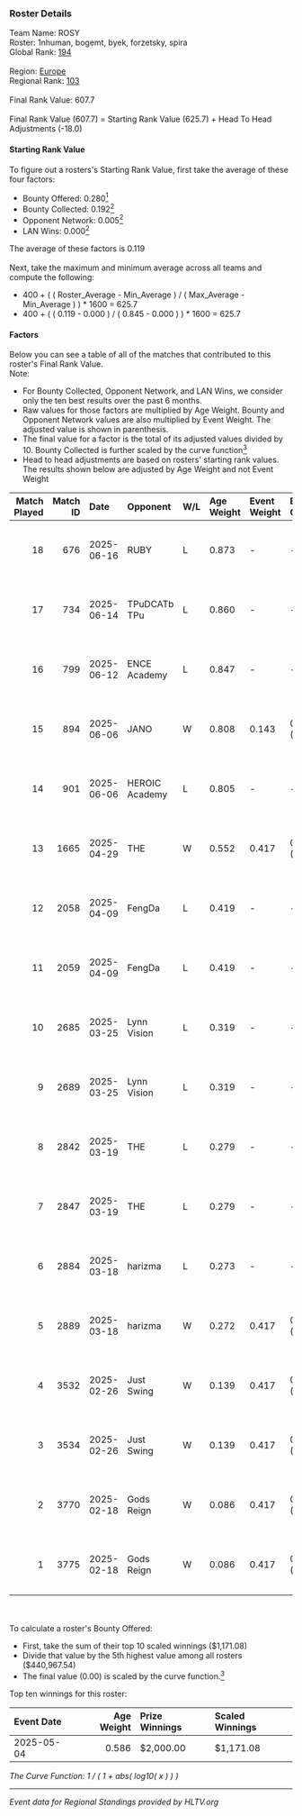 ### Roster Details<br />
Team Name: ROSY<br />
Roster: 1nhuman, bogemt, byek, forzetsky, spira<br />
Global Rank: [194](../../standings_global_2025_08_04.md)<br />
<br />
Region: [Europe]( ../../standings_europe_2025_08_04.md)<br />
Regional Rank: [103]( ../../standings_europe_2025_08_04.md)<br />
<br />
Final Rank Value:  607.7<br />
<br />
Final Rank Value (607.7) = Starting Rank Value (625.7) + Head To Head Adjustments (-18.0)<br />

#### Starting Rank Value<br />
To figure out a rosters's Starting Rank Value, first take the average of these four factors:<br />
- Bounty Offered: 0.280[<sup>1</sup>](#table2)
- Bounty Collected: 0.192[<sup>2</sup>](#table1)
- Opponent Network: 0.005[<sup>2</sup>](#table1)
- LAN Wins: 0.000[<sup>2</sup>](#table1)

The average of these factors is 0.119<br />
<br />
Next, take the maximum and minimum average across all teams and compute the following:<br />
- 400 + ( ( Roster_Average - Min_Average ) / ( Max_Average - Min_Average ) ) * 1600 = 625.7
- 400 + ( ( 0.119 - 0.000 ) / ( 0.845 - 0.000 ) ) * 1600 = 625.7


#### Factors<br />
Below you can see a table of all of the matches that contributed to this roster's Final Rank Value.<br />
Note:<br />

- For Bounty Collected, Opponent Network, and LAN Wins, we consider only the ten best results over the past 6 months.
- Raw values for those factors are multiplied by Age Weight. Bounty and Opponent Network values are also multiplied by Event Weight. The adjusted value is shown in parenthesis.
- The final value for a factor is the total of its adjusted values divided by 10. Bounty Collected is further scaled by the curve function[<sup>3</sup>](#curveFunction)
- Head to head adjustments are based on rosters' starting rank values. The results shown below are adjusted by Age Weight and not Event Weight
<span id="table1"></span><br />


| Match Played | Match ID | Date       | Opponent       | W/L | Age Weight | Event Weight | Bounty Collected | Opponent Network | LAN Wins  | H2H Adj. | Roster                                    |
| -: | -: | :- | :- | :- | :- | :- | :- | :- | :- | -: | :- |
|           18 |      676 | 2025-06-16 | RUBY           | L   | 0.873      | -            | -                | -                | -         |    -4.67 | 1nhuman, bogemt, byek, forzetsky, spira   |
|           17 |      734 | 2025-06-14 | TPuDCATb TPu   | L   | 0.860      | -            | -                | -                | -         |    -5.60 | 1nhuman, byek, emot1on, forzetsky, spira  |
|           16 |      799 | 2025-06-12 | ENCE Academy   | L   | 0.847      | -            | -                | -                | -         |    -7.94 | 1nhuman, bogemt, byek, forzetsky, spira   |
|           15 |      894 | 2025-06-06 | JANO           | W   | 0.808      | 0.143        | 0.001 (0.000)    | 0.092 (0.011)    | 0 (0.000) |    13.86 | 1nhuman, byek, melanta, spira, timeagento |
|           14 |      901 | 2025-06-06 | HEROIC Academy | L   | 0.805      | -            | -                | -                | -         |    -9.72 | 1nhuman, byek, melanta, spira, timeagento |
|           13 |     1665 | 2025-04-29 | THE            | W   | 0.552      | 0.417        | 0.001 (0.000)    | 0.057 (0.013)    | 0 (0.000) |     9.39 | 1nhuman, borosto, byek, forzetsky, spira  |
|           12 |     2058 | 2025-04-09 | FengDa         | L   | 0.419      | -            | -                | -                | -         |    -4.54 | 1nhuman, borosto, byek, forzetsky, spira  |
|           11 |     2059 | 2025-04-09 | FengDa         | L   | 0.419      | -            | -                | -                | -         |    -4.70 | 1nhuman, borosto, byek, forzetsky, spira  |
|           10 |     2685 | 2025-03-25 | Lynn Vision    | L   | 0.319      | -            | -                | -                | -         |    -0.08 | 1nhuman, borosto, forzetsky, spira, whsup |
|            9 |     2689 | 2025-03-25 | Lynn Vision    | L   | 0.319      | -            | -                | -                | -         |    -0.08 | 1nhuman, borosto, forzetsky, spira, whsup |
|            8 |     2842 | 2025-03-19 | THE            | L   | 0.279      | -            | -                | -                | -         |    -4.38 | 1nhuman, borosto, byek, forzetsky, spira  |
|            7 |     2847 | 2025-03-19 | THE            | L   | 0.279      | -            | -                | -                | -         |    -4.49 | 1nhuman, borosto, byek, forzetsky, spira  |
|            6 |     2884 | 2025-03-18 | harizma        | L   | 0.273      | -            | -                | -                | -         |    -5.85 | 1nhuman, borosto, byek, forzetsky, spira  |
|            5 |     2889 | 2025-03-18 | harizma        | W   | 0.272      | 0.417        | 0.000 (0.000)    | 0.036 (0.004)    | 0 (0.000) |     2.77 | 1nhuman, borosto, byek, forzetsky, spira  |
|            4 |     3532 | 2025-02-26 | Just Swing     | W   | 0.139      | 0.417        | 0.001 (0.000)    | 0.110 (0.006)    | 0 (0.000) |     2.50 | 1nhuman, borosto, byek, forzetsky, spira  |
|            3 |     3534 | 2025-02-26 | Just Swing     | W   | 0.139      | 0.417        | 0.001 (0.000)    | 0.110 (0.006)    | 0 (0.000) |     2.53 | 1nhuman, borosto, byek, forzetsky, spira  |
|            2 |     3770 | 2025-02-18 | Gods Reign     | W   | 0.086      | 0.417        | 0.002 (0.000)    | 0.118 (0.004)    | 0 (0.000) |     1.50 | 1nhuman, borosto, byek, forzetsky, spira  |
|            1 |     3775 | 2025-02-18 | Gods Reign     | W   | 0.086      | 0.417        | 0.002 (0.000)    | 0.118 (0.004)    | 0 (0.000) |     1.51 | 1nhuman, borosto, byek, forzetsky, spira  |

<br />
<span id="table2"></span><br />
To calculate a roster's Bounty Offered:<br />

- First, take the sum of their top 10 scaled winnings ($1,171.08)
- Divide that value by the 5th highest value among all rosters ($440,967.54)
- The final value (0.00) is scaled by the curve function.[<sup>3</sup>](#curveFunction)

Top ten winnings for this roster:<br />

| Event Date | Age Weight | Prize Winnings | Scaled Winnings |
| :- | -: | :- | :- |
| 2025-05-04 |      0.586 | $2,000.00      | $1,171.08       |


<span id="curveFunction"></span>_The Curve Function: 1 / ( 1 + abs( log10( x ) ) )_<br />

---
_Event data for Regional Standings provided by HLTV.org_<br />
